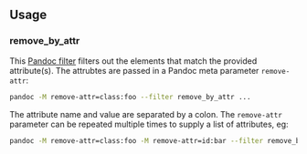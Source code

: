 ## Usage

### remove_by_attr

This [Pandoc filter](https://pandoc.org/filters.html) filters out the elements
that match the provided attribute(s). The attrubtes are passed in a Pandoc meta
parameter `remove-attr`:

```sh
pandoc -M remove-attr=class:foo --filter remove_by_attr ...
```

The attribute name and value are separated by a colon. The `remove-attr`
parameter can be repeated multiple times to supply a list of attributes, eg:

```sh
pandoc -M remove-attr=class:foo -M remove-attr=id:bar --filter remove_by_attr ...
```
